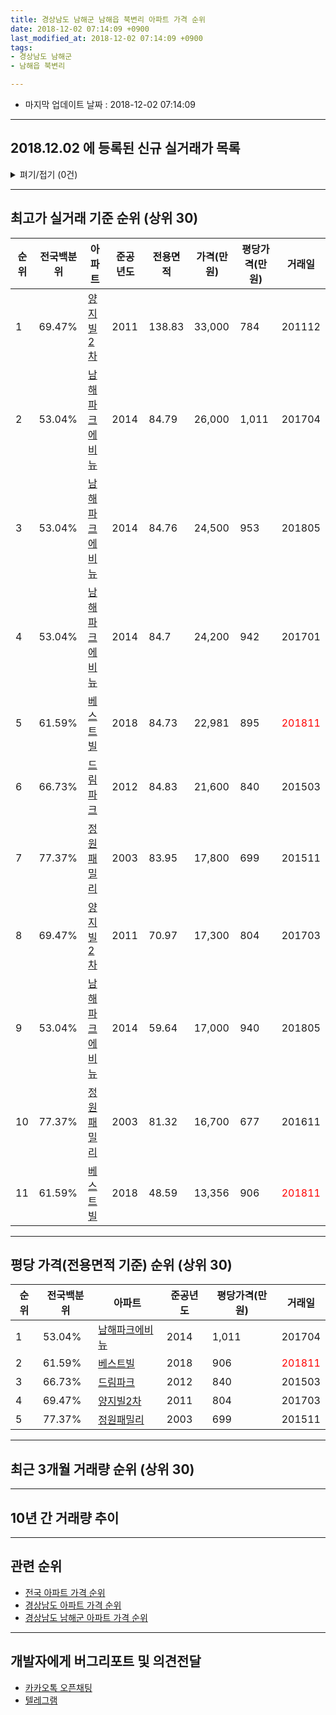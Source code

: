 ```yaml
---
title: 경상남도 남해군 남해읍 북변리 아파트 가격 순위
date: 2018-12-02 07:14:09 +0900
last_modified_at: 2018-12-02 07:14:09 +0900
tags:
- 경상남도 남해군
- 남해읍 북변리

---
```


* 마지막 업데이트 날짜 : 2018-12-02 07:14:09

---

## 2018.12.02 에 등록된 신규 실거래가 목록

<details>
<summary>펴기/접기 (0건)</summary>
<div markdown="1">

|아파트|전국백분위|준공년도|전용면적|가격(만원)|평당가격(만원)|거래일|
|---|---|---|---|---|---|---|
|없음|||||||


</div>
</details>

---

## 최고가 실거래 기준 순위 (상위 30)


|순위|전국백분위|아파트|준공년도|전용면적|가격(만원)|평당가격(만원)|거래일|
|---|---|---|---|---|---|---|---|
|1|69.47%|[양지빌2차](https://search.naver.com/search.naver?query=%EA%B2%BD%EC%83%81%EB%82%A8%EB%8F%84+%EB%82%A8%ED%95%B4%EA%B5%B0+%EB%82%A8%ED%95%B4%EC%9D%8D+%EB%B6%81%EB%B3%80%EB%A6%AC+%EC%96%91%EC%A7%80%EB%B9%8C2%EC%B0%A8)|2011|138.83|33,000|784|201112|
|2|53.04%|[남해파크에비뉴](https://search.naver.com/search.naver?query=%EA%B2%BD%EC%83%81%EB%82%A8%EB%8F%84+%EB%82%A8%ED%95%B4%EA%B5%B0+%EB%82%A8%ED%95%B4%EC%9D%8D+%EB%B6%81%EB%B3%80%EB%A6%AC+%EB%82%A8%ED%95%B4%ED%8C%8C%ED%81%AC%EC%97%90%EB%B9%84%EB%89%B4)|2014|84.79|26,000|1,011|201704|
|3|53.04%|[남해파크에비뉴](https://search.naver.com/search.naver?query=%EA%B2%BD%EC%83%81%EB%82%A8%EB%8F%84+%EB%82%A8%ED%95%B4%EA%B5%B0+%EB%82%A8%ED%95%B4%EC%9D%8D+%EB%B6%81%EB%B3%80%EB%A6%AC+%EB%82%A8%ED%95%B4%ED%8C%8C%ED%81%AC%EC%97%90%EB%B9%84%EB%89%B4)|2014|84.76|24,500|953|201805|
|4|53.04%|[남해파크에비뉴](https://search.naver.com/search.naver?query=%EA%B2%BD%EC%83%81%EB%82%A8%EB%8F%84+%EB%82%A8%ED%95%B4%EA%B5%B0+%EB%82%A8%ED%95%B4%EC%9D%8D+%EB%B6%81%EB%B3%80%EB%A6%AC+%EB%82%A8%ED%95%B4%ED%8C%8C%ED%81%AC%EC%97%90%EB%B9%84%EB%89%B4)|2014|84.7|24,200|942|201701|
|5|61.59%|[베스트빌](https://search.naver.com/search.naver?query=%EA%B2%BD%EC%83%81%EB%82%A8%EB%8F%84+%EB%82%A8%ED%95%B4%EA%B5%B0+%EB%82%A8%ED%95%B4%EC%9D%8D+%EB%B6%81%EB%B3%80%EB%A6%AC+%EB%B2%A0%EC%8A%A4%ED%8A%B8%EB%B9%8C)|2018|84.73|22,981|895|<span style="color:red">201811</span>|
|6|66.73%|[드림파크](https://search.naver.com/search.naver?query=%EA%B2%BD%EC%83%81%EB%82%A8%EB%8F%84+%EB%82%A8%ED%95%B4%EA%B5%B0+%EB%82%A8%ED%95%B4%EC%9D%8D+%EB%B6%81%EB%B3%80%EB%A6%AC+%EB%93%9C%EB%A6%BC%ED%8C%8C%ED%81%AC)|2012|84.83|21,600|840|201503|
|7|77.37%|[정원패밀리](https://search.naver.com/search.naver?query=%EA%B2%BD%EC%83%81%EB%82%A8%EB%8F%84+%EB%82%A8%ED%95%B4%EA%B5%B0+%EB%82%A8%ED%95%B4%EC%9D%8D+%EB%B6%81%EB%B3%80%EB%A6%AC+%EC%A0%95%EC%9B%90%ED%8C%A8%EB%B0%80%EB%A6%AC)|2003|83.95|17,800|699|201511|
|8|69.47%|[양지빌2차](https://search.naver.com/search.naver?query=%EA%B2%BD%EC%83%81%EB%82%A8%EB%8F%84+%EB%82%A8%ED%95%B4%EA%B5%B0+%EB%82%A8%ED%95%B4%EC%9D%8D+%EB%B6%81%EB%B3%80%EB%A6%AC+%EC%96%91%EC%A7%80%EB%B9%8C2%EC%B0%A8)|2011|70.97|17,300|804|201703|
|9|53.04%|[남해파크에비뉴](https://search.naver.com/search.naver?query=%EA%B2%BD%EC%83%81%EB%82%A8%EB%8F%84+%EB%82%A8%ED%95%B4%EA%B5%B0+%EB%82%A8%ED%95%B4%EC%9D%8D+%EB%B6%81%EB%B3%80%EB%A6%AC+%EB%82%A8%ED%95%B4%ED%8C%8C%ED%81%AC%EC%97%90%EB%B9%84%EB%89%B4)|2014|59.64|17,000|940|201805|
|10|77.37%|[정원패밀리](https://search.naver.com/search.naver?query=%EA%B2%BD%EC%83%81%EB%82%A8%EB%8F%84+%EB%82%A8%ED%95%B4%EA%B5%B0+%EB%82%A8%ED%95%B4%EC%9D%8D+%EB%B6%81%EB%B3%80%EB%A6%AC+%EC%A0%95%EC%9B%90%ED%8C%A8%EB%B0%80%EB%A6%AC)|2003|81.32|16,700|677|201611|
|11|61.59%|[베스트빌](https://search.naver.com/search.naver?query=%EA%B2%BD%EC%83%81%EB%82%A8%EB%8F%84+%EB%82%A8%ED%95%B4%EA%B5%B0+%EB%82%A8%ED%95%B4%EC%9D%8D+%EB%B6%81%EB%B3%80%EB%A6%AC+%EB%B2%A0%EC%8A%A4%ED%8A%B8%EB%B9%8C)|2018|48.59|13,356|906|<span style="color:red">201811</span>|


---

## 평당 가격(전용면적 기준) 순위 (상위 30)


|순위|전국백분위|아파트|준공년도|평당가격(만원)|거래일|
|---|---|---|---|---|---|
|1|53.04%|[남해파크에비뉴](https://search.naver.com/search.naver?query=%EA%B2%BD%EC%83%81%EB%82%A8%EB%8F%84+%EB%82%A8%ED%95%B4%EA%B5%B0+%EB%82%A8%ED%95%B4%EC%9D%8D+%EB%B6%81%EB%B3%80%EB%A6%AC+%EB%82%A8%ED%95%B4%ED%8C%8C%ED%81%AC%EC%97%90%EB%B9%84%EB%89%B4)|2014|1,011|201704|
|2|61.59%|[베스트빌](https://search.naver.com/search.naver?query=%EA%B2%BD%EC%83%81%EB%82%A8%EB%8F%84+%EB%82%A8%ED%95%B4%EA%B5%B0+%EB%82%A8%ED%95%B4%EC%9D%8D+%EB%B6%81%EB%B3%80%EB%A6%AC+%EB%B2%A0%EC%8A%A4%ED%8A%B8%EB%B9%8C)|2018|906|<span style="color:red">201811</span>|
|3|66.73%|[드림파크](https://search.naver.com/search.naver?query=%EA%B2%BD%EC%83%81%EB%82%A8%EB%8F%84+%EB%82%A8%ED%95%B4%EA%B5%B0+%EB%82%A8%ED%95%B4%EC%9D%8D+%EB%B6%81%EB%B3%80%EB%A6%AC+%EB%93%9C%EB%A6%BC%ED%8C%8C%ED%81%AC)|2012|840|201503|
|4|69.47%|[양지빌2차](https://search.naver.com/search.naver?query=%EA%B2%BD%EC%83%81%EB%82%A8%EB%8F%84+%EB%82%A8%ED%95%B4%EA%B5%B0+%EB%82%A8%ED%95%B4%EC%9D%8D+%EB%B6%81%EB%B3%80%EB%A6%AC+%EC%96%91%EC%A7%80%EB%B9%8C2%EC%B0%A8)|2011|804|201703|
|5|77.37%|[정원패밀리](https://search.naver.com/search.naver?query=%EA%B2%BD%EC%83%81%EB%82%A8%EB%8F%84+%EB%82%A8%ED%95%B4%EA%B5%B0+%EB%82%A8%ED%95%B4%EC%9D%8D+%EB%B6%81%EB%B3%80%EB%A6%AC+%EC%A0%95%EC%9B%90%ED%8C%A8%EB%B0%80%EB%A6%AC)|2003|699|201511|


---

## 최근 3개월 거래량 순위 (상위 30)


<div style="width:100%;">
    <canvas id="deal_count_ranking" height="250"></canvas>
</div>


<script>
new Chart(document.getElementById("deal_count_ranking"), {
    type: 'horizontalBar',
    data: {
        labels: ['베스트빌', '남해파크에비뉴'],
        datasets: [{
            label: '실거래 수',
            data: [4, 1],
            borderColor: "rgba(255, 0, 128, 1)",
            backgroundColor: "rgba(255, 0, 128, 0.5)",
            fill: false,
        }]
    },
    options: {
        responsive: true,
        title: {
            display: true,
            text: '최근 3개월 거래량 순위'
        },
        tooltips: {
            mode: 'index',
            intersect: false,
            callbacks: {
                title: function(tooltipItems, data) {
                    return "실거래 수:";
                },
                label: function(tooltipItem, data) {
                    return data.labels[tooltipItem.index] + ": " + tooltipItem.xLabel;
                }
            }
        },
        hover: {
            mode: 'nearest',
            intersect: true
        },
        scales: {
            xAxes: [{
                display: true,
                scaleLabel: {
                    display: true,
                    labelString: '실거래 수'
                },
                ticks: {
                    suggestedMin: 0,
                }
            }],
            yAxes: [{
                display: true,
                ticks: {
                    autoSkip: false,
                    callback: function(value, index, values) {
                        if (value.length > 15)
                            return value.substr(0, 13) + "...";
                        else
                            return value;
                    }
                },
                scaleLabel: {
                    display: false,
                }
            }]
        }
    }
});

</script>


---

## 10년 간 거래량 추이


<div style="width:100%;">
    <canvas id="deal_progress" height="250"></canvas>
</div>

<script>
new Chart(document.getElementById("deal_progress"), {
    type: 'line',
    data: {
        labels: ['200812','200901','200902','200903','200904','200905','200906','200907','200908','200909','200910','200911','200912','201001','201002','201003','201004','201005','201006','201007','201008','201009','201010','201011','201012','201101','201102','201103','201104','201105','201106','201107','201108','201109','201110','201111','201112','201201','201202','201203','201204','201205','201206','201207','201208','201209','201210','201211','201212','201301','201302','201303','201304','201305','201306','201307','201308','201309','201310','201311','201312','201401','201402','201403','201404','201405','201406','201407','201408','201409','201410','201411','201412','201501','201502','201503','201504','201505','201506','201507','201508','201509','201510','201511','201512','201601','201602','201603','201604','201605','201606','201607','201608','201609','201610','201611','201612','201701','201702','201703','201704','201705','201706','201707','201708','201709','201710','201711','201712','201801','201802','201803','201804','201805','201806','201807','201808','201809','201810','201811','201812'],
        datasets: [{
            label: '실거래 수',
            pointRadius: 1,
            data: [0, 1, 0, 0, 0, 0, 0, 1, 0, 0, 0, 1, 0, 1, 0, 0, 1, 0, 0, 0, 0, 0, 0, 0, 0, 0, 0, 0, 0, 0, 0, 1, 0, 0, 0, 1, 2, 0, 0, 1, 2, 0, 0, 1, 4, 0, 1, 1, 1, 0, 1, 0, 2, 0, 2, 0, 0, 0, 1, 1, 0, 0, 1, 1, 1, 0, 0, 3, 1, 0, 0, 1, 1, 0, 0, 1, 0, 1, 2, 3, 0, 0, 1, 1, 0, 0, 0, 0, 1, 0, 0, 0, 0, 0, 1, 1, 0, 2, 3, 3, 1, 0, 0, 0, 0, 1, 0, 0, 1, 1, 1, 0, 2, 2, 0, 0, 3, 0, 2, 3, 0],
            borderColor: "rgba(255, 201, 14, 1)",
            backgroundColor: "rgba(255, 201, 14, 0.5)",
            fill: true,
        }]
    },
    options: {
        responsive: true,
        title: {
            display: true,
            text: '10년간 거래량 추이'
        },
        tooltips: {
            mode: 'index',
            intersect: false,
        },
        hover: {
            mode: 'nearest',
            intersect: true
        },
        scales: {
            xAxes: [{
                display: true,
                scaleLabel: {
                    display: true,
                    labelString: '년/월'
                }
            }],
            yAxes: [{
                display: true,
                ticks: {
                    suggestedMin: 0,
                },
                scaleLabel: {
                    display: true,
                    labelString: '실거래 수'
                }
            }]
        }
    }
});

</script>


---

## 관련 순위

- [전국 아파트 가격 순위](https://inasie.github.io/apt-ranking/전국)
- [경상남도 아파트 가격 순위](https://inasie.github.io/apt-ranking/경상남도)
- [경상남도 남해군 아파트 가격 순위](https://inasie.github.io/apt-ranking/경상남도-남해군)


---

## 개발자에게 버그리포트 및 의견전달

- [카카오톡 오픈채팅](https://open.kakao.com/o/gLJUAP4)
- [텔레그램](https://t.me/inasie)

